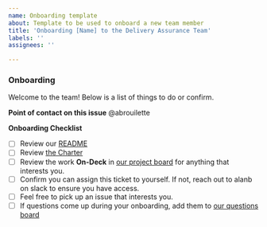```yaml
---
name: Onboarding template 
about: Template to be used to onboard a new team member
title: 'Onboarding [Name] to the Delivery Assurance Team'
labels: ''
assignees: ''

---
```

### Onboarding

Welcome to the team! Below is a list of things to do or confirm.

**Point of contact on this issue**
@abrouilette 

**Onboarding Checklist**
- [ ] Review our [README](https://github.com/18F/delivery-assurance/blob/main/docs/charter.md)
- [ ] Review [the Charter](https://github.com/18F/delivery-assurance/blob/main/docs/charter.md)
- [ ] Review the work **On-Deck** in [our project board](https://github.com/orgs/18F/projects/41) for anything that interests you.
- [ ] Confirm you can assign this ticket to yourself. If not, reach out to alanb on slack to ensure you have access.
- [ ] Feel free to pick up an issue that interests you.
- [ ] If questions come up during your onboarding, add them to [our questions board](https://docs.google.com/spreadsheets/d/1J8cAcuE2zgpIFSJx_mKOjNmAcQGeYtQbz2vkTuqGI4U/edit#gid=1340104815)
